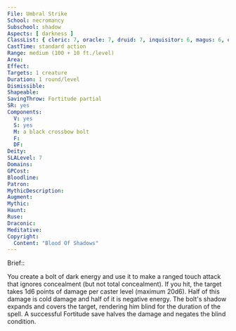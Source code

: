 ```yaml
---
File: Umbral Strike
School: necromancy
Subschool: shadow
Aspects: [ darkness ]
ClassList: { cleric: 7, oracle: 7, druid: 7, inquisitor: 6, magus: 6, occultist: 6, psychic: 7, shaman: 7, sorcerer: 7, wizard: 7, spiritualist: 6, witch: 7 }
CastTime: standard action
Range: medium (100 + 10 ft./level)
Area: 
Effect: 
Targets: 1 creature
Duration: 1 round/level
Dismissible: 
Shapeable: 
SavingThrow: Fortitude partial
SR: yes
Components:
  V: yes
  S: yes
  M: a black crossbow bolt
  F: 
  DF: 
Deity: 
SLALevel: 7
Domains: 
GPCost: 
Bloodline: 
Patron: 
MythicDescription: 
Augment: 
Mythic: 
Haunt: 
Ruse: 
Draconic: 
Meditative: 
Copyright:
  Content: "Blood Of Shadows"
---
```

Brief:: 

You create a bolt of dark energy and use it to make a ranged touch attack that ignores concealment (but not total concealment).  If you hit, the target takes 1d6 points of damage per caster level (maximum 20d6). Half of this damage is cold damage and half of it is negative energy. The bolt's shadow expands and covers the target, rendering him blind for the duration of the spell. A successful Fortitude save halves the damage and negates the blind condition.

